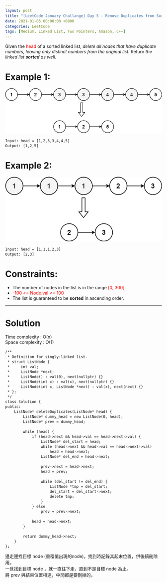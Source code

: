 ```yaml
---
layout: post
title: "[LeetCode January Challange] Day 5 - Remove Duplicates from Sorted List II"
date: 2021-01-05 00:00:00 +0800
categories: LeetCode
tags: [Medium, Linked List, Two Pointers, Amazon, C++]
---
```

Given the <font color="red">head</font> of a sorted linked list, *delete all nodes that have duplicate numbers, leaving only distinct numbers from the original list.* Return *the linked list **sorted** as well.*

# Example 1:
![](https://github.com/nshawn4675/nshawn4675.github.io/blob/master/_pic/82_ex1.jpg?raw=true)

	Input: head = [1,2,3,3,4,4,5]
	Output: [1,2,5]

# Example 2:
![](https://github.com/nshawn4675/nshawn4675.github.io/blob/master/_pic/82_ex2.jpg?raw=true)

	Input: head = [1,1,1,2,3]
	Output: [2,3]

# Constraints:

- The number of nodes in the list is in the range <font color="red">[0, 300]</font>.
- <font color="red">-100 <= Node.val <= 100</font>
- The list is guaranteed to be **sorted** in ascending order.

______________________  

# Solution  

Time complexity : O(n)  
Space complexity : O(1)  

	/**
	 * Definition for singly-linked list.
	 * struct ListNode {
	 *     int val;
	 *     ListNode *next;
	 *     ListNode() : val(0), next(nullptr) {}
	 *     ListNode(int x) : val(x), next(nullptr) {}
	 *     ListNode(int x, ListNode *next) : val(x), next(next) {}
	 * };
	 */
	class Solution {
	public:
	    ListNode* deleteDuplicates(ListNode* head) {
	        ListNode* dummy_head = new ListNode(0, head);
	        ListNode* prev = dummy_head;
	        
	        while (head) {
	            if (head->next && head->val == head->next->val) {
	                ListNode* del_start = head;
	                while (head->next && head->val == head->next->val)
	                    head = head->next;
	                ListNode* del_end = head->next;
	                
	                prev->next = head->next;
	                head = prev;
	                
	                while (del_start != del_end) {
	                    ListNode *tmp = del_start;
	                    del_start = del_start->next;
	                    delete tmp;
	                }
	            } else
	                prev = prev->next;
	            
	            head = head->next;
	        }
	        
	        return dummy_head->next;
	    }
	};

邊走邊找目標 node (重覆值出現的node)，找到時記錄其起末位置，供後續刪除用。  
一旦找到目標 node ，就一直往下走，直到不是目標 node 為止。  
將 prev 與結束位置相連，中間都是要刪掉的。